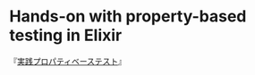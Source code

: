 # Hands-on with property-based testing in Elixir

『[実践プロパティベーステスト](https://www.lambdanote.com/collections/proper-erlang-elixir)』
